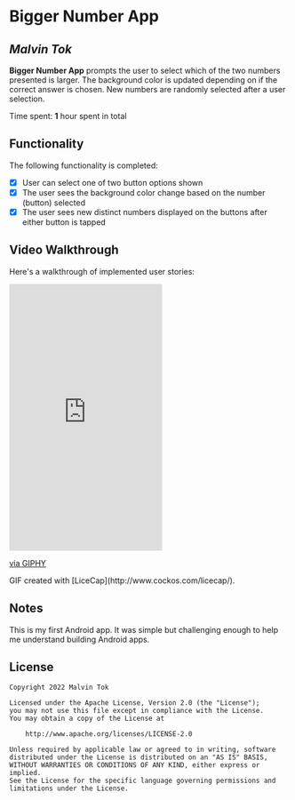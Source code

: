 # Bigger Number App

## *Malvin Tok*

**Bigger Number App** prompts the user to select which of the two numbers presented is larger. The background color is updated depending on if the correct answer is chosen. New numbers are randomly selected after a user selection.

Time spent: **1** hour spent in total

## Functionality

The following functionality is completed:

* [x] User can select one of two button options shown
* [x] The user sees the background color change based on the number (button) selected
* [x] The user sees new distinct numbers displayed on the buttons after either button is tapped

## Video Walkthrough

Here's a walkthrough of implemented user stories:

[comment]: <> (<img src='' title='Video Walkthrough' width='' alt='Video Walkthrough' />)
<iframe src="https://giphy.com/embed/R4gO4BamLvbGtdoiXD" width="275" height="480" frameBorder="0" class="giphy-embed" allowFullScreen></iframe><p><a href="https://giphy.com/gifs/R4gO4BamLvbGtdoiXD">via GIPHY</a></p>
GIF created with [LiceCap](http://www.cockos.com/licecap/).

## Notes

This is my first Android app. It was simple but challenging enough to help me understand building Android apps.

## License

    Copyright 2022 Malvin Tok

    Licensed under the Apache License, Version 2.0 (the "License");
    you may not use this file except in compliance with the License.
    You may obtain a copy of the License at

        http://www.apache.org/licenses/LICENSE-2.0

    Unless required by applicable law or agreed to in writing, software
    distributed under the License is distributed on an "AS IS" BASIS,
    WITHOUT WARRANTIES OR CONDITIONS OF ANY KIND, either express or implied.
    See the License for the specific language governing permissions and
    limitations under the License.